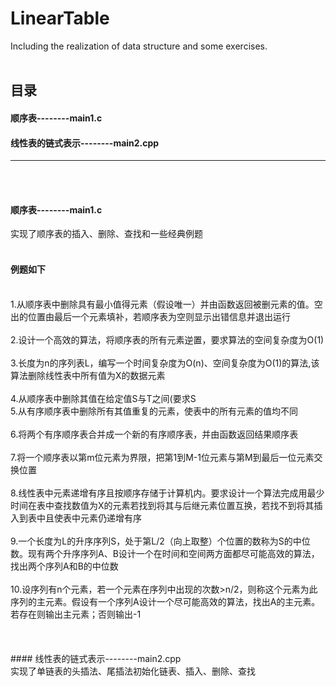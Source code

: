 # LinearTable
Including the realization of data structure and some exercises.<br><br>
## 目录<br>
#### 顺序表--------main1.c<br>
#### 线性表的链式表示--------main2.cpp<br>
---------------------------------------------------------------------------
<br><br>
#### 顺序表--------main1.c<br>
实现了顺序表的插入、删除、查找和一些经典例题<br>
<br>
#### 例题如下
<br>
1.从顺序表中删除具有最小值得元素（假设唯一）并由函数返回被删元素的值。空出的位置由最后一个元素填补，若顺序表为空则显示出错信息并退出运行</br>
<br>
2.设计一个高效的算法，将顺序表的所有元素逆置，要求算法的空间复杂度为O(1)<br>
<br>
3.长度为n的序列表L，编写一个时间复杂度为O(n)、空间复杂度为O(1)的算法,该算法删除线性表中所有值为X的数据元素<br>
<br>
4.从顺序表中删除其值在给定值S与T之间(要求S<T)的所有元素，如果S或T不合理或者顺序表为空则显示出错信息并退出运行<br>
<br>
5.从有序顺序表中删除所有其值重复的元素，使表中的所有元素的值均不同</br>
<br>
6.将两个有序顺序表合并成一个新的有序顺序表，并由函数返回结果顺序表<br>
<br>
7.将一个顺序表以第m位元素为界限，把第1到M-1位元素与第M到最后一位元素交换位置<br>
<br>
8.线性表中元素递增有序且按顺序存储于计算机内。要求设计一个算法完成用最少时间在表中查找数值为X的元素若找到将其与后继元素位置互换，若找不到将其插入到表中且使表中元素仍递增有序<br>
<br>
9.一个长度为L的升序序列S，处于第L/2（向上取整）个位置的数称为S的中位数。现有两个升序序列A、B设计一个在时间和空间两方面都尽可能高效的算法，找出两个序列A和B的中位数<br>
<br>
10.设序列有n个元素，若一个元素在序列中出现的次数>n/2，则称这个元素为此序列的主元素。假设有一个序列A设计一个尽可能高效的算法，找出A的主元素。若存在则输出主元素；否则输出-1<br>
<br><br><br>
#### 线性表的链式表示--------main2.cpp<br>
实现了单链表的头插法、尾插法初始化链表、插入、删除、查找<br>
<br>
